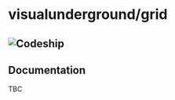 # visualunderground/grid
![Codeship](https://codeship.com/projects/ad3a94a0-5fcc-0134-b7ad-1efa85447d7f/status?branch=master)
---
## Documentation

TBC
